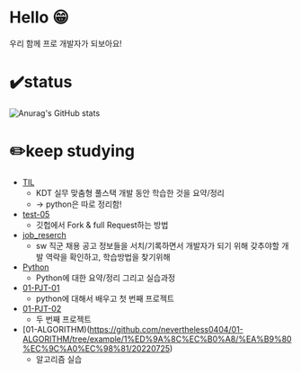 # Hello 😁
우리 함께 프로 개발자가 되보아요!


# ✔️status
![Anurag's GitHub stats](https://github-readme-stats.vercel.app/api?username=nevertheless0404&show)


# ✏️keep studying
- [TIL](https://github.com/nevertheless0404/TIL)
   -  KDT 실무 맞춤형 풀스택 개발 동안 학습한 것을 요약/정리 
   -  -> python은 따로 정리함!
- [test-05](https://github.com/nevertheless0404/test-05)
   -  깃헙에서 Fork & full Request하는 방법 
- [job_reserch](https://github.com/nevertheless0404/job-research)
   -   sw 직군 채용 공고 정보들을 서치/기록하면서 개발자가 되기 위해 갖추야할 개발 역략을 확인하고, 학습방법을 찾기위해
- [Python](https://github.com/nevertheless0404/Python-)
   -  Python에 대한 요약/정리 그리고 실습과정
- [01-PJT-01](https://github.com/nevertheless0404/01-PJT-01)
   -  python에 대해서 배우고 첫 번째 프로젝트 
- [01-PJT-02](https://github.com/nevertheless0404/01-PJT-02)
   -  두 번째 프로젝트 
- [01-ALGORITHM)(https://github.com/nevertheless0404/01-ALGORITHM/tree/example/1%ED%9A%8C%EC%B0%A8/%EA%B9%80%EC%9C%A0%EC%98%81/20220725)
   - 알고리즘 실습

<!--
**nevertheless0404/nevertheless0404** is a ✨ _special_ ✨ repository because its `README.md` (this file) appears on your GitHub profile.

Here are some ideas to get you started:

- 🔭 I’m currently working on ...
- 🌱 I’m currently learning ...
- 👯 I’m looking to collaborate on ...
- 🤔 I’m looking for help with ...
- 💬 Ask me about ...
- 📫 How to reach me: ...
- 😄 Pronouns: ...
- ⚡ Fun fact: ...
-->
